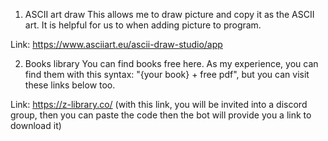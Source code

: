 

1. ASCII art draw
This allows me to draw picture and copy it as the ASCII art. It is helpful for us to when adding picture to program.

Link: https://www.asciiart.eu/ascii-draw-studio/app

2. Books library
You can find books free here. As my experience, you can find them with this syntax: "{your book} + free pdf", but you can visit these links below too.

Link: https://z-library.co/ (with this link, you will be invited into a discord group, then you can paste the code then the bot will provide you a link to download it)